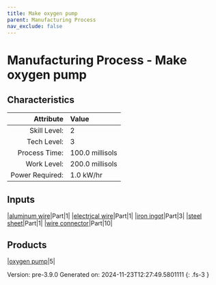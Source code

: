 ```yaml
---
title: Make oxygen pump
parent: Manufacturing Process
nav_exclude: false
---
```

# Manufacturing Process - Make oxygen pump


## Characteristics

| Attribute      | Value |
|--------:|:------|
|Skill Level:|2|
|Tech Level:|3|
|Process Time:|100.0 millisols|
|Work Level:|200.0 millisols|
|Power Required:|1.0 kW/hr|

## Inputs

|[aluminum wire](../part/aluminum-wire.html)|Part|1|
|[electrical wire](../part/electrical-wire.html)|Part|1|
|[iron ingot](../part/iron-ingot.html)|Part|3|
|[steel sheet](../part/steel-sheet.html)|Part|1|
|[wire connector](../part/wire-connector.html)|Part|10|

## Products

|[oxygen pump](../part/oxygen-pump.html)|5|


Version: pre-3.9.0 Generated on: 2024-11-23T12:27:49.5801111
{: .fs-3 }

